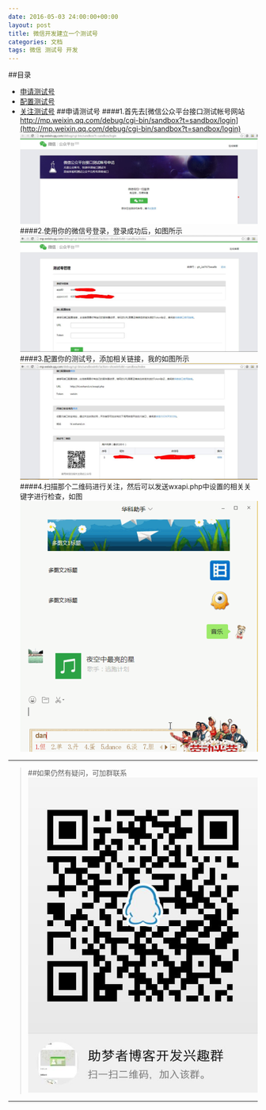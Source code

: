 ```yaml
---
date: 2016-05-03 24:00:00+00:00
layout: post
title: 微信开发建立一个测试号
categories: 文档
tags: 微信 测试号 开发
---
```

##<a name="index"/>目录
* [申请测试号](#apply)
* [配置测试号](#set)
* [关注测试号](#sub)
##<a name="apply"/>申请测试号</a>
####1.首先去[微信公众平台接口测试帐号网站 http://mp.weixin.qq.com/debug/cgi-bin/sandbox?t=sandbox/login](http://mp.weixin.qq.com/debug/cgi-bin/sandbox?t=sandbox/login)
![Qcloud1](/img/blog/jc3-test.JPG)
####2.使用你的微信号登录，登录成功后，如图所示
![Qcloud2](/img/blog/jc3-testdl.JPG)
####3.配置你的测试号，添加相关链接，我的如图所示
![Qcloud3](/img/blog/jc3-testshow.JPG)
####4.扫描那个二维码进行关注，然后可以发送wxapi.php中设置的相关关键字进行检查，如图
![Qcloud5](/img/blog/jc3-testshow2.gif)

___
>##如果仍然有疑问，可加群联系
>![qqgroup](/img/blog/qqgroup.jpg)
___